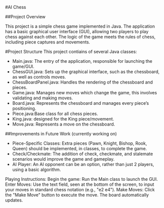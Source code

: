 #AI Chess

##Project Overview

This project is a simple chess game implemented in Java. The application has a basic graphical user interface (GUI),  allowing two players to play chess against each other. The logic of the game meets the rules of chess, including piece captures and movements.


#Project Structure
This project contiains of several Java classes:

* Main.java: The entry of the application, responsible for launching the game/GUI.
* ChessGUI.java: Sets up the graphical interface, such as the chessboard, as well as controls moves.
* ChessBoardPanel.java: Handles the rendering of the chessboard and pieces.
* Game.java: Manages new moves which change the game, this involves validating and making moves.
* Board.java: Represents the chessboard and manages every piece’s positioning.
* Piece.java:Base class for all chess pieces.
* King.java: designed for the King piece/movement.
* Move.java: Represents a move on the chessboard.

##Improvements in Future Work (currently working on)
* Piece-Specific Classes: Extra pieces (Pawn, Knight, Bishop, Rook, Queen) should be implemented, in classes, to complete the game.
* Check/Checkmate: The addition of check, checkmate, and stalemate scenarios would improve the game and gameplay.
* AI Player: An AI opponent can be an option, rather than just 2 players, using a basic algorithm.

Playing Instructions:
Begin the game: Run the Main class to launch the GUI.
Enter Moves: Use the text field, seen at the bottom of the screen,  to input your moves in standard chess notation (e.g., "e2 e4").
Make Moves: Click the "Make Move" button to execute the move. The board automatically updates.
